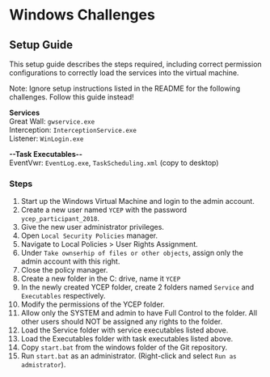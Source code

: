 # Windows Challenges
## Setup Guide
This setup guide describes the steps required, including correct permission configurations to correctly load the services into the virtual machine.

Note: Ignore setup instructions listed in the README for the following challenges. Follow this guide instead!

**Services**  
Great Wall: `gwservice.exe`  
Interception: `InterceptionService.exe`  
Listener: `WinLogin.exe`

**--Task Executables--**  
EventVwr: `EventLog.exe`, `TaskScheduling.xml` (copy to desktop)

### Steps
1. Start up the Windows Virtual Machine and login to the admin account.
2. Create a new user named `YCEP` with the password `ycep_participant_2018`.
3. Give the new user administrator privileges.
4. Open `Local Security Policies` manager.
5. Navigate to Local Policies > User Rights Assignment.
6. Under `Take ownserhip of files or other objects`, assign only the admin account with this right.
7. Close the policy manager.
8. Create a new folder in the C: drive, name it `YCEP`
9. In the newly created YCEP folder, create 2 folders named `Service` and `Executables` respectively.
10. Modify the permissions of the YCEP folder.
11. Allow only the SYSTEM and admin to have Full Control to the folder. All other users should NOT be assigned any rights to the folder.
12. Load the Service folder with service executables listed above.
13. Load the Executables folder with task executables listed above.
14. Copy `start.bat` from the windows folder of the Git repository.
15. Run `start.bat` as an administrator. (Right-click and select `Run as admistrator`).
